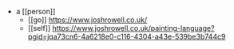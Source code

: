 - a [[person]]
	- [[go]] https://www.joshrowell.co.uk/
	- [[self]] https://www.joshrowell.co.uk/painting-language?pgid=jqa73cn6-4a6218e0-c116-4304-a43e-539be3b744c9